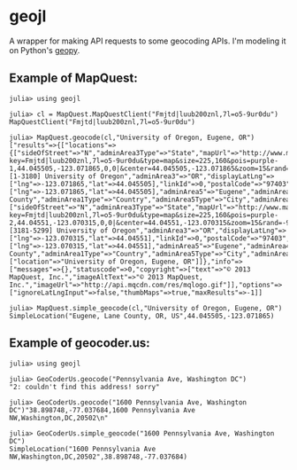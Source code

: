 geojl
=====

A wrapper for making API requests to some geocoding APIs.
I'm modeling it on Python's [geopy](https://github.com/geopy/geopy).

## Example of MapQuest:

    julia> using geojl

    julia> cl = MapQuest.MapQuestClient("Fmjtd|luub200znl,7l=o5-9ur0du")
    MapQuestClient("Fmjtd|luub200znl,7l=o5-9ur0du")

    julia> MapQuest.geocode(cl,"University of Oregon, Eugene, OR")
    ["results"=>{["locations"=>{["sideOfStreet"=>"N","adminArea3Type"=>"State","mapUrl"=>"http://www.mapquestapi.com/staticmap/v4/getmap?key=Fmjtd|luub200znl,7l=o5-9ur0du&type=map&size=225,160&pois=purple-1,44.045505,-123.071865,0,0|&center=44.045505,-123.071865&zoom=15&rand=-936240298","dragPoint"=>false,"street"=>"[1-3180] University of Oregon","adminArea3"=>"OR","displayLatLng"=>["lng"=>-123.071865,"lat"=>44.045505],"linkId"=>0,"postalCode"=>"97403","adminArea1"=>"US","geocodeQualityCode"=>"B1AAA","latLng"=>["lng"=>-123.071865,"lat"=>44.045505],"adminArea5"=>"Eugene","adminArea4"=>"Lane County","adminArea1Type"=>"Country","adminArea5Type"=>"City","adminArea4Type"=>"County","type"=>"s","geocodeQuality"=>"STREET"],["sideOfStreet"=>"N","adminArea3Type"=>"State","mapUrl"=>"http://www.mapquestapi.com/staticmap/v4/getmap?key=Fmjtd|luub200znl,7l=o5-9ur0du&type=map&size=225,160&pois=purple-2,44.04551,-123.070315,0,0|&center=44.04551,-123.070315&zoom=15&rand=-936240298","dragPoint"=>false,"street"=>"[3181-5299] University of Oregon","adminArea3"=>"OR","displayLatLng"=>["lng"=>-123.070315,"lat"=>44.04551],"linkId"=>0,"postalCode"=>"97403","adminArea1"=>"US","geocodeQualityCode"=>"B1AAA","latLng"=>["lng"=>-123.070315,"lat"=>44.04551],"adminArea5"=>"Eugene","adminArea4"=>"Lane County","adminArea1Type"=>"Country","adminArea5Type"=>"City","adminArea4Type"=>"County","type"=>"s","geocodeQuality"=>"STREET"]},"providedLocation"=>["location"=>"University of Oregon, Eugene, OR"]]},"info"=>["messages"=>{},"statuscode"=>0,"copyright"=>["text"=>"© 2013 MapQuest, Inc.","imageAltText"=>"© 2013 MapQuest, Inc.","imageUrl"=>"http://api.mqcdn.com/res/mqlogo.gif"]],"options"=>["ignoreLatLngInput"=>false,"thumbMaps"=>true,"maxResults"=>-1]]

    julia> MapQuest.simple_geocode(cl,"University of Oregon, Eugene, OR")
    SimpleLocation("Eugene, Lane County, OR, US",44.045505,-123.071865)

## Example of geocoder.us:

    julia> using geojl

    julia> GeoCoderUs.geocode("Pennsylvania Ave, Washington DC")
    "2: couldn't find this address! sorry"

    julia> GeoCoderUs.geocode("1600 Pennsylvania Ave, Washington DC")"38.898748,-77.037684,1600 Pennsylvania Ave NW,Washington,DC,20502\n"

    julia> GeoCoderUs.simple_geocode("1600 Pennsylvania Ave, Washington DC")
    SimpleLocation("1600 Pennsylvania Ave NW,Washington,DC,20502",38.898748,-77.037684)
